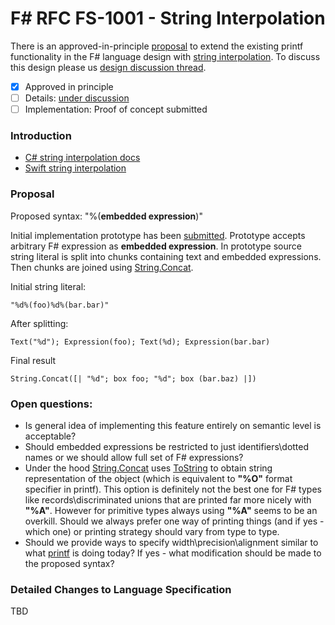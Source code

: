 
# F# RFC FS-1001 - String Interpolation

There is an approved-in-principle [proposal](http://fslang.uservoice.com/forums/245727-f-language/suggestions/6002107-steal-nice-println-syntax-from-swift) to extend the existing printf functionality in the F# language design with [string interpolation][2]. To discuss this design please us [design discussion thread][7].

  * [x] Approved in principle 
  * [ ] Details: [under discussion](https://github.com/fsharp/FSharpLangDesign/issues/6)
  * [ ] Implementation: Proof of concept submitted

### Introduction

* [C# string interpolation docs](https://msdn.microsoft.com/en-us/library/dn961160.aspx)
* [Swift string interpolation](https://developer.apple.com/library/ios/documentation/Swift/Conceptual/Swift_Programming_Language/StringsAndCharacters.html)

### Proposal

Proposed syntax: 
    "%(**embedded expression**)"

Initial implementation prototype has been [submitted][3]. Prototype accepts arbitrary F# expression as **embedded expression**. 
In prototype source string literal is split into chunks containing text and embedded expressions. Then chunks are joined using [String.Concat][4].

Initial string literal:

    "%d%(foo)%d%(bar.bar)"

After splitting:

    Text("%d"); Expression(foo); Text(%d); Expression(bar.bar)

Final result

    String.Concat([| "%d"; box foo; "%d"; box (bar.baz) |])

### Open questions:

* Is general idea of implementing this feature entirely on semantic level is acceptable?
* Should embedded expressions be restricted to just identifiers\dotted names or we should allow full set of F# expressions?
* Under the hood [String.Concat][4] uses [ToString][5] to obtain string representation of the object (which is equivalent to **"%O"** format specifier in printf). 
This option is definitely not the best one for F# types like records\discriminated unions that are printed far more nicely with **"%A"**. However for primitive types always using **"%A"** seems to be an overkill.
Should we always prefer one way of printing things (and if yes - which one) or printing strategy should vary from type to type.
* Should we provide ways to specify width\precision\alignment similar to what [printf][6] is doing today? If yes - what modification should be made to the proposed syntax?
 

### Detailed Changes to Language Specification

TBD

[2]:http://en.wikipedia.org/wiki/String_interpolation
[3]:https://github.com/Microsoft/visualfsharp/pull/921
[4]:http://msdn.microsoft.com/en-us/library/system.string.concat(v=vs.110).aspx
[5]:http://msdn.microsoft.com/en-us/library/system.object.tostring(v=vs.110).aspx
[6]:http://msdn.microsoft.com/en-us/library/ee370560.aspx
[7]:https://github.com/fsharp/FSharpLangDesign/issues/6
